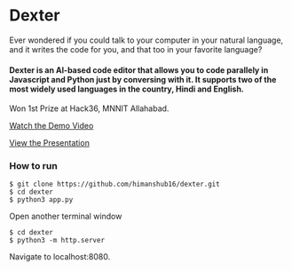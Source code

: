 # Dexter

Ever wondered if you could talk to your computer in your natural language, and it writes the code for you, and that too in your favorite language?

#### Dexter is an AI-based code editor that allows you to code parallely in Javascript and Python just by conversing with it. It supports two of the most widely used languages in the country, Hindi and English.

Won 1st Prize at Hack36, MNNIT Allahabad.

[Watch the Demo Video](https://www.youtube.com/edit?o=U&video_id=qFzCyY3lHZE)

[View the Presentation](https://drive.google.com/file/d/1ziJM2d6zE2I5KthzUSVCVK7HWTWhoQ4A/view?usp=sharing)

### How to run

```
$ git clone https://github.com/himanshub16/dexter.git
$ cd dexter
$ python3 app.py
```
Open another terminal window

```
$ cd dexter
$ python3 -m http.server
```
Navigate to localhost:8080.
